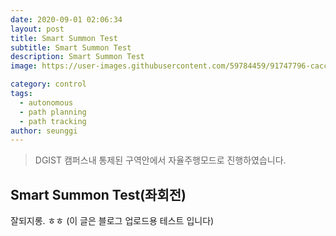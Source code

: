```yaml
---
date: 2020-09-01 02:06:34
layout: post
title: Smart Summon Test
subtitle: Smart Summon Test
description: Smart Summon Test
image: https://user-images.githubusercontent.com/59784459/91747796-cacc6b80-ebf9-11ea-9724-80692e118590.gif

category: control
tags:
  - autonomous
  - path planning
  - path tracking
author: seunggi
---
```


> DGIST 캠퍼스내 통제된 구역안에서 자율주행모드로 진행하였습니다.


## Smart Summon Test(좌회전)

잘되지롱. ㅎㅎ (이 글은 블로그 업로드용 테스트 입니다)
